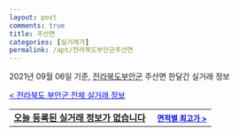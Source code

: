 ```yaml
---
layout: post
comments: true
title: 주산면
categories: [실거래가]
permalink: /apt/전라북도부안군주산면
---
```


2021년 09월 06일 기준, <a href="/apt/전라북도부안군">전라북도부안군</a> 주산면 한달간 실거래 정보

<a style="color: blue;" href="/apt/전라북도부안군">< 전라북도 부안군 전체 실거래 정보</a>
<!---- start ---->
<table>
  <tr>
    <td colspan="4" style="font-weight: bold;"><a href="/apt/전라북도부안군주산면{name_without_space}">오늘 등록된 실거래 정보가 없습니다</a> &nbsp;&nbsp;&nbsp; <a style="color: blue; font-size: smaller;" href="/apt/전라북도부안군주산면{name_without_space}">면적별 최고가 ></a></td>
  </tr>
    
</table>
<!---- end ---->
    